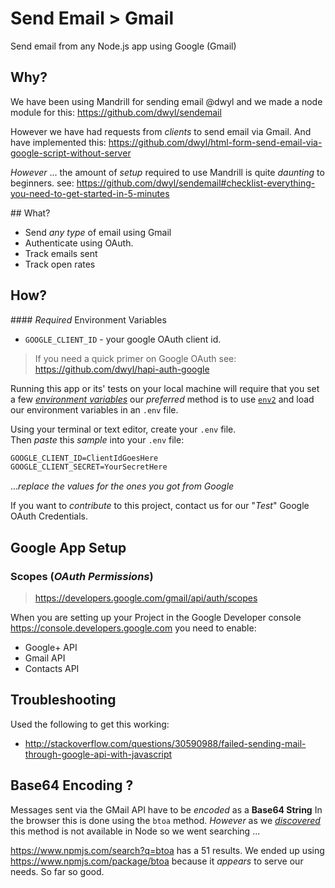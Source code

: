 # Send Email > Gmail

Send email from any Node.js app using Google (Gmail)

## Why?

We have been using Mandrill for sending email @dwyl
and we made a node module for this: https://github.com/dwyl/sendemail

However we have had requests from *clients* to send email via Gmail.
And have implemented this:
https://github.com/dwyl/html-form-send-email-via-google-script-without-server

*However* ... the amount of *setup* required to use Mandrill is quite
*daunting* to beginners.
see: https://github.com/dwyl/sendemail#checklist-everything-you-need-to-get-started-in-5-minutes

## What?

+ Send *any type* of email using Gmail
+ Authenticate using OAuth.
+ Track emails sent
+ Track open rates



## How?

#### *Required* Environment Variables

+ `GOOGLE_CLIENT_ID` - your google OAuth client id.

> If you need a quick primer on Google OAuth see:  
https://github.com/dwyl/hapi-auth-google


Running this app or its' tests on your local machine will require
that you set a few
[*environment variables*](https://github.com/dwyl/learn-environment-variables)
our *preferred* method is to use [`env2`](https://github.com/dwyl/env2)
and load our environment variables in an `.env` file.

Using your terminal or text editor, create your `.env` file.  
Then *paste* this *sample* into your `.env` file:

```txt
GOOGLE_CLIENT_ID=ClientIdGoesHere
GOOGLE_CLIENT_SECRET=YourSecretHere
```
...*replace the values for the ones you got from Google*

If you want to *contribute* to this project,
contact us for our "*Test*" Google OAuth Credentials.

## Google App Setup

### Scopes (*OAuth Permissions*)

> https://developers.google.com/gmail/api/auth/scopes

When you are setting up your Project in the Google Developer console
https://console.developers.google.com
you need to enable:
+ Google+ API
+ Gmail API
+ Contacts API

## Troubleshooting

Used the following to get this working:

+ http://stackoverflow.com/questions/30590988/failed-sending-mail-through-google-api-with-javascript

## Base64 Encoding ?

Messages sent via the GMail API have to be *encoded* as a **Base64 String**
In the browser this is done using the `btoa` method.
*However* as we [*discovered*](http://stackoverflow.com/questions/30590988/failed-sending-mail-through-google-api-with-javascript)
this method is not available in Node so we went searching ...

https://www.npmjs.com/search?q=btoa has a 51 results.
We ended up using https://www.npmjs.com/package/btoa
because it *appears* to serve our needs. So far so good. 
